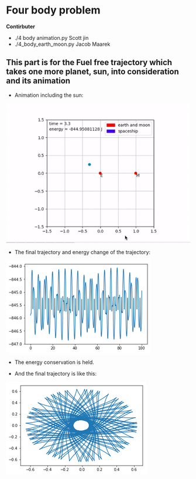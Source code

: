 # Four body problem
**Contirbuter** 
* ./4 body animation.py  Scott jin   
* ./4_body_earth_moon.py  Jacob Maarek

## This part is for the Fuel free trajectory which takes one more planet, sun, into consideration and its animation

* Animation including the sun:

![alt tag](https://github.com/ZhekaiJin/Celestial-Mechanics-Application/blob/four_body-problem/Presentation/4%20BODY.gif)


* The final trajectory and energy change of the trajectory:

![alt tag](https://github.com/ZhekaiJin/Celestial-Mechanics-Application/blob/four_body-problem/Presentation/18217721_1908629269426223_312539679_n.png)

* The energy conservation is held.

* And the final trajectory is like this:

![alt tag](https://github.com/ZhekaiJin/Celestial-Mechanics-Application/blob/four_body-problem/Presentation/18254533_1908629252759558_1318339708_n.png)
